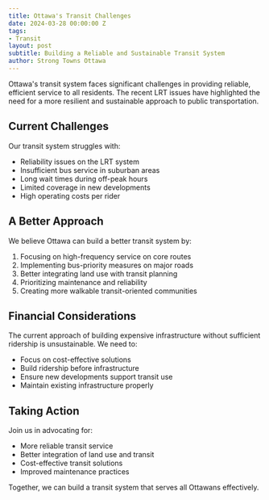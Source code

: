 ```yaml
---
title: Ottawa's Transit Challenges
date: 2024-03-28 00:00:00 Z
tags:
- Transit
layout: post
subtitle: Building a Reliable and Sustainable Transit System
author: Strong Towns Ottawa
---
```


Ottawa's transit system faces significant challenges in providing reliable, efficient service to all residents. The recent LRT issues have highlighted the need for a more resilient and sustainable approach to public transportation.

## Current Challenges

Our transit system struggles with:
- Reliability issues on the LRT system
- Insufficient bus service in suburban areas
- Long wait times during off-peak hours
- Limited coverage in new developments
- High operating costs per rider

## A Better Approach

We believe Ottawa can build a better transit system by:
1. Focusing on high-frequency service on core routes
2. Implementing bus-priority measures on major roads
3. Better integrating land use with transit planning
4. Prioritizing maintenance and reliability
5. Creating more walkable transit-oriented communities

## Financial Considerations

The current approach of building expensive infrastructure without sufficient ridership is unsustainable. We need to:
- Focus on cost-effective solutions
- Build ridership before infrastructure
- Ensure new developments support transit use
- Maintain existing infrastructure properly

## Taking Action

Join us in advocating for:
- More reliable transit service
- Better integration of land use and transit
- Cost-effective transit solutions
- Improved maintenance practices

Together, we can build a transit system that serves all Ottawans effectively. 